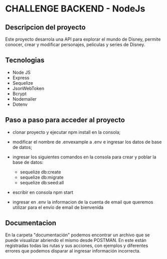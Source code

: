 # CHALLENGE BACKEND - NodeJs

## Descripcion del proyecto

Este proyecto desarrola una API para explorar el mundo de Disney, permite conocer, crear y modificar personajes, peliculas y series de Disney.

## Tecnologias

- Node JS
- Express
- Sequelize
- JsonWebToken
- Bcrypt
- Nodemailer
- Dotenv

## Paso a paso para acceder al proyecto

- clonar proyecto y ejecutar npm install en la consola;

- modificar el nombre de .envexample a .env e ingresar los datos de base de datos;

- ingresar los siguientes comandos en la consola para crear y poblar la base de datos:

    * sequelize db:create
    * sequelize db:migrate
    * sequelize db:seed:all

- escribir en consola npm start

- ingresar en .env la informacion de la cuenta de email que queremos utilizar para el envío de email de bienvenida

## Documentacion

En la carpeta "documentación" podemos encontrar un archivo que se puede visualizar abriendo el mismo desde POSTMAN. 
En este están registradas todas las rutas y sus acciones, con ejemplos y diferentes errores que podemos disparar al ingresar información incorrecta.

